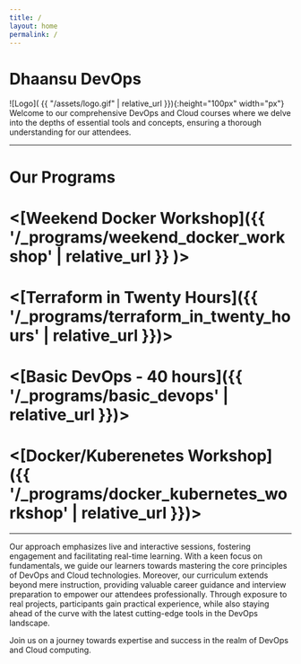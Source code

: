 ```yaml
---
title: /
layout: home
permalink: /
---
```


# Dhaansu DevOps
![Logo]( {{ "/assets/logo.gif" | relative_url }}){:height="100px" width="px"}
Welcome to our comprehensive DevOps and Cloud courses where we delve into the depths of essential tools and concepts, ensuring a thorough understanding for our attendees.

---
# Our Programs
# <[Weekend Docker Workshop]({{ '/_programs/weekend_docker_workshop' | relative_url }} )>

# <[Terraform in Twenty Hours]({{ '/_programs/terraform_in_twenty_hours' | relative_url }})>

# <[Basic DevOps - 40 hours]({{ '/_programs/basic_devops' | relative_url }})>
 
# <[Docker/Kuberenetes Workshop]({{ '/_programs/docker_kubernetes_workshop' | relative_url }})>
---

Our approach emphasizes live and interactive sessions, fostering engagement and facilitating real-time learning. With a keen focus on fundamentals, we guide our learners towards mastering the core principles of DevOps and Cloud technologies. Moreover, our curriculum extends beyond mere instruction, providing valuable career guidance and interview preparation to empower our attendees professionally. Through exposure to real projects, participants gain practical experience, while also staying ahead of the curve with the latest cutting-edge tools in the DevOps landscape.

Join us on a journey towards expertise and success in the realm of DevOps and Cloud computing. 


